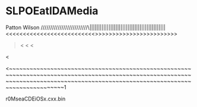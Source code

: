 # SLPOEatIDAMedia
Patton Wilson
/////////////////////////\\||||||||||||||||||||||||||||||||||||||||||||
<<<<<<<<<<<<<<<<<<<<<<<<<<>>>>>>>>>>>>>>>>>>>>>>>>
>
>
>
>
>
>
>
>
><
<
<
>
<
>
<~~~~~~~~~~~~~~~~~~~~~~~~~~~~~~~~~~~~~~~~~~~~~~~~~~~~~~~~~~~~~~~~~~~~~~~~~~~~~~~~~~~~~~~~~~~~~~~~~~~~~~~~~~~~~~~~~~~~~~~~~~~~~~~~~~~~~~~~~~~~~~~~~~~~~~~~~~~~~~~~~~~~~~~~~~~~~~~~~~1








r0MseaCDEiOSx.cxx.bin
